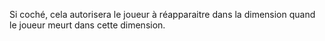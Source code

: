 Si coché, cela autorisera le joueur à réapparaitre dans la dimension quand le joueur meurt dans cette dimension.